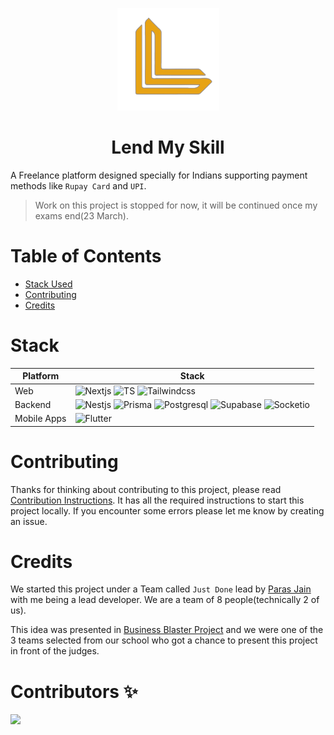 <p align="center">
<img src="./assets/lms-logo.png" />
</p>

<h1 align="center">
 Lend My Skill
</h1>

A Freelance platform designed specially for Indians supporting payment methods like `Rupay Card` and `UPI`.

> Work on this project is stopped for now, it will be continued once my exams end(23 March).

# Table of Contents

- [Stack Used](#stack)
- [Contributing](#contributing)
- [Credits](#credits)

# Stack

| Platform    | Stack                                                                                                                                                                                                                                                                                                                                                                                                                                                                                                                                                    |
| ----------- | -------------------------------------------------------------------------------------------------------------------------------------------------------------------------------------------------------------------------------------------------------------------------------------------------------------------------------------------------------------------------------------------------------------------------------------------------------------------------------------------------------------------------------------------------------- |
| Web         | ![Nextjs](https://img.shields.io/badge/next.js-000000?style=for-the-badge&logo=nextdotjs&logoColor=white) ![TS](https://img.shields.io/badge/TypeScript-007ACC?style=for-the-badge&logo=typescript&logoColor=white) ![Tailwindcss](https://img.shields.io/badge/Tailwind_CSS-38B2AC?style=for-the-badge&logo=tailwind-css&logoColor=white)                                                                                                                                                                                                               |
| Backend     | ![Nestjs](https://img.shields.io/badge/nestjs-E0234E?style=for-the-badge&logo=nestjs&logoColor=white) ![Prisma](https://img.shields.io/badge/Prisma-3982CE?style=for-the-badge&logo=Prisma&logoColor=white) ![Postgresql](https://img.shields.io/badge/PostgreSQL-316192?style=for-the-badge&logo=postgresql&logoColor=white) ![Supabase](https://img.shields.io/badge/Supabase-181818?style=for-the-badge&logo=supabase&logoColor=white) ![Socketio](https://img.shields.io/badge/Socket.io-010101?&style=for-the-badge&logo=Socket.io&logoColor=white) |
| Mobile Apps | ![Flutter](https://img.shields.io/badge/Flutter-02569B?style=for-the-badge&logo=flutter&logoColor=white)                                                                                                                                                                                                                                                                                                                                                                                                                                                 |

# Contributing

Thanks for thinking about contributing to this project, please read [Contribution Instructions](/CONTRIBUTING.md). It has all the required instructions to start this project locally. If you encounter some errors please let me know by creating an issue.

# Credits

We started this project under a Team called `Just Done` lead by [Paras Jain](https://github.com/paras3048/) with me being a lead developer. We are a team of 8 people(technically 2 of us).

This idea was presented in [Business Blaster Project](https://thebusinessblasters.in/) and we were one of the 3 teams selected from our school who got a chance to present this project in front of the judges.

# Contributors ✨

<a href="https://github.com/phantomknight287/lend-my-skill/graphs/contributors">
  <img src="https://contrib.rocks/image?repo=phantomknight287/lend-my-skill" />
</a>